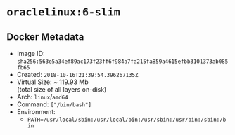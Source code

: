 # `oraclelinux:6-slim`

## Docker Metadata

- Image ID: `sha256:563e5a34ef89ac173f23ff6f984a7fa215fa859a4615efbb3101373ab085fb65`
- Created: `2018-10-16T21:39:54.396267135Z`
- Virtual Size: ~ 119.93 Mb  
  (total size of all layers on-disk)
- Arch: `linux`/`amd64`
- Command: `["/bin/bash"]`
- Environment:
  - `PATH=/usr/local/sbin:/usr/local/bin:/usr/sbin:/usr/bin:/sbin:/bin`
